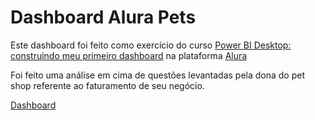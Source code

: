 
# Dashboard Alura Pets

Este dashboard foi feito como exercício do curso [Power BI Desktop: construindo meu primeiro dashboard](https://cursos.alura.com.br/course/power-bi-desktop-primeiro-dashboard) na plataforma [Alura](https://www.alura.com.br/)

Foi feito uma análise em cima de questões levantadas pela dona do pet shop referente ao faturamento de seu negócio.

[Dashboard](https://app.powerbi.com/view?r=eyJrIjoiYzcyODYwYzctYmY1Yi00N2YzLWE3YWUtNjRlNDAwYjU4YjUzIiwidCI6ImQ2YzQyZTc1LTI2ZDktNDFlMi05MDczLWZlNjc0MjViMDRiYiJ9&pageName=ReportSection18797577420180919941)
